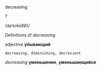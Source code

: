 decreasing

?

/dəˈkrēsiNG/

Definitions of _decreasing_

adjective
**убывающий**

    decreasing, diminishing, decrescent

_decreasing_
**уменьшение**, **уменьшающийся**